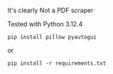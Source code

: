 It's clearly Not a PDF scraper

Tested with Python 3.12.4

```terminal
pip install pillow pyautogui
```

or

```terminal
pip install -r requirements.txt
```
